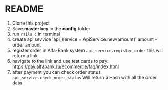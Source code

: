 # README

1. Clone this project
2. Save **master key** in the **config** folder
3. run `rails c` in terminal
4. create api sevvice
'api_service = ApiService.new(amount)'
amount - order amount
5. register order in Alfa-Bank system
`api_service.register_order`
this will return a link
6. navigate to the link and use test cards to pay:
https://pay.alfabank.ru/ecommerce/faq/index.html
7. after payment you can check order status
`api_service.check_order_status`
Will return a Hash with all the order data
